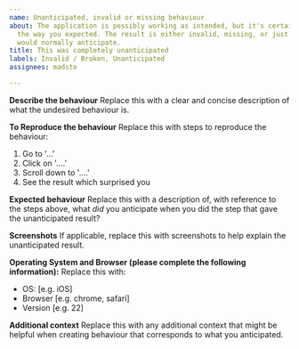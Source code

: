 ```yaml
---
name: Unanticipated, invalid or missing behaviour
about: The application is possibly working as intended, but it's certainly not behaving
  the way you expected. The result is either invalid, missing, or just not what one
  would normally anticipate.
title: This was completely unanticipated
labels: Invalid / Broken, Unanticipated
assignees: madsto

---
```


**Describe the behaviour**
Replace this with a clear and concise description of what the undesired behaviour is.

**To Reproduce the behaviour**
Replace this with steps to reproduce the behaviour:
1. Go to '...'
2. Click on '....'
3. Scroll down to '....'
4. See the result which surprised you

**Expected behaviour**
Replace this with a description of, with reference to the steps above, what _did_ you anticipate when you did the step that gave the unanticipated result?

**Screenshots**
If applicable, replace this with screenshots to help explain the unanticipated result.

**Operating System and Browser (please complete the following information):**
Replace this with:
 - OS: [e.g. iOS]
 - Browser [e.g. chrome, safari]
 - Version [e.g. 22]

**Additional context**
Replace this with any additional context that might be helpful when creating behaviour that corresponds to what you anticipated.

